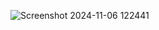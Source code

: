 ![Screenshot 2024-11-06 122441](https://github.com/user-attachments/assets/75850765-b716-4878-8cb7-274217405196)
